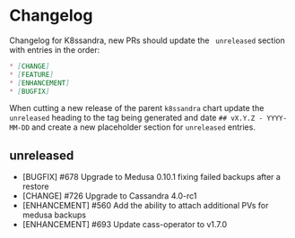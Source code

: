 # Changelog

Changelog for K8ssandra, new PRs should update the ` unreleased` section with entries in the order:

```markdown
* [CHANGE]
* [FEATURE]
* [ENHANCEMENT]
* [BUGFIX]
```

When cutting a new release of the parent `k8ssandra` chart update the `unreleased` heading to the tag being generated and date `## vX.Y.Z - YYYY-MM-DD` and create a new placeholder section for  `unreleased` entries.

## unreleased

* [BUGFIX] #678 Upgrade to Medusa 0.10.1 fixing failed backups after a restore
* [CHANGE] #726 Upgrade to Cassandra 4.0-rc1
* [ENHANCEMENT] #560 Add the ability to attach additional PVs for medusa backups
* [ENHANCEMENT] #693 Update cass-operator to v1.7.0
